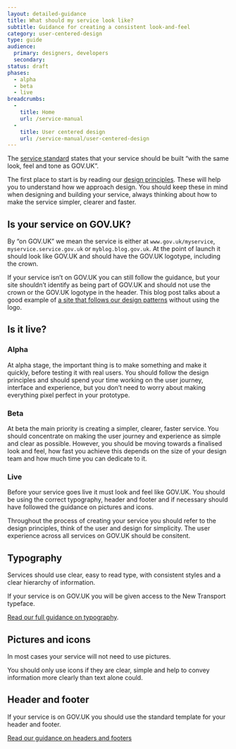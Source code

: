 ```yaml
---
layout: detailed-guidance
title: What should my service look like?
subtitle: Guidance for creating a consistent look-and-feel
category: user-centered-design
type: guide
audience:
  primary: designers, developers
  secondary:
status: draft
phases:
  - alpha
  - beta
  - live
breadcrumbs:
  -
    title: Home
    url: /service-manual
  -
    title: User centered design
    url: /service-manual/user-centered-design
---
```


The [service standard](/service-manual/digital-by-default#criterion-13) states that your service should be built “with the same look, feel and tone as GOV.UK”.

The first place to start is by reading our [design principles](https://www.gov.uk/designprinciples). These will help you to understand how we approach design. You should keep these in mind when designing and building your service, always thinking about how to make the service simpler, clearer and faster.

## Is your service on GOV.UK?

By “on GOV.UK” we mean the service is either at `www.gov.uk/myservice`, `myservice.service.gov.uk` or `myblog.blog.gov.uk`. At the point of launch it should look like GOV.UK and should have the GOV.UK logotype, including the crown.

If your service isn’t on GOV.UK you can still follow the guidance, but your site shouldn’t identify as being part of GOV.UK and should not use the crown or the GOV.UK logotype in the header. This blog post talks about a good example of [a site that follows our design patterns](http://digital.cabinetoffice.gov.uk/2013/03/18/intranets-dcms/) without using the logo.

## Is it live?

### Alpha

At alpha stage, the important thing is to make something and make it quickly, before testing it with real users. You should follow the design principles and should spend your time working on the user journey, interface and experience, but you don’t need to worry about making everything pixel perfect in your prototype.

### Beta

At beta the main priority is creating a simpler, clearer, faster service. You should concentrate on making the user journey and experience as simple and clear as possible. However, you should  be moving towards a finalised look and feel, how fast you achieve this depends on the size of your design team and how much time you can dedicate to it.

### Live

Before your service goes live it must look and feel like GOV.UK.  You should be using the correct typography, header and footer and if necessary should have followed the guidance on pictures and icons.

Throughout the process of creating your service you should refer to the design principles, think of the user and design for simplicity. The user experience across all services on GOV.UK should be consitent.

## Typography

Services should use clear, easy to read type, with consistent styles and a clear hierarchy of information.

If your service is on GOV.UK you will be given access to the New Transport typeface.

[Read our full guidance on typography](/service-manual/user-centered-design/resources/typography).

## Pictures and icons

In most cases your service will not need to use pictures.

You should only use icons if they are clear, simple and help to convey information more clearly than text alone could.

## Header and footer

If your service is on GOV.UK you should use the standard template for your header and footer.

[Read our guidance on headers and footers](/service-manual/user-centered-design/resources/header-footer)
